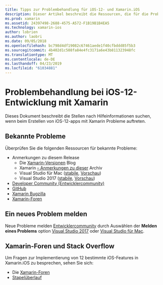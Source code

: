 ```yaml
---
title: Tipps zur Problembehandlung für iOS-12- und Xamarin.iOS
description: Dieser Artikel beschreibt die Ressourcen, die für die Problembehandlung bei der Entwicklung der Xamarin.iOS-Anwendungen verwendet werden können. Es werden bekannte Probleme, die ein neues Problem sowie andere Ressourcen zur Problembehandlung erläutert.
ms.prod: xamarin
ms.assetid: 24397498-2688-4575-A572-F1B19B1B4EA5
ms.technology: xamarin-ios
author: lobrien
ms.author: laobri
ms.date: 09/05/2018
ms.openlocfilehash: bc798d4df19082c67461aede1f40cfbddd85f5b3
ms.sourcegitcommit: 4b402d1c508fa84e4fc3171a6e43b811323948fc
ms.translationtype: MT
ms.contentlocale: de-DE
ms.lasthandoff: 04/23/2019
ms.locfileid: "61034881"
---
```

# <a name="troubleshooting-ios-12-development-with-xamarin"></a>Problembehandlung bei iOS-12-Entwicklung mit Xamarin

Dieses Dokument beschreibt die Stellen nach Hilfeinformationen suchen, wenn beim Erstellen von iOS-12-apps mit Xamarin Probleme auftreten.

## <a name="known-issues"></a>Bekannte Probleme

Überprüfen Sie die folgenden Ressourcen für bekannte Probleme:

- Anmerkungen zu diesem Release
    - Die [Xamarin-Versionen](http://releases.xamarin.com/) Blog
    - Xamarin [– Anmerkungen zu dieser](https://docs.microsoft.com/xamarin/ios/release-notes/) Archiv
    - Visual Studio für Mac ([stabile](https://docs.microsoft.com/visualstudio/releasenotes/vs2017-mac-relnotes), [Vorschau](https://docs.microsoft.com/visualstudio/releasenotes/vs2017-mac-preview-relnotes))
    - Visual Studio 2017 ([stabile](https://docs.microsoft.com/visualstudio/releasenotes/vs2017-relnotes), [Vorschau](https://docs.microsoft.com/visualstudio/releasenotes/vs2017-preview-relnotes))
- [Developer Community (Entwicklercommunity)](https://developercommunity.visualstudio.com/search.html)
- [GitHub](https://github.com/xamarin/xamarin-macios/issues)
- [Xamarin Bugzilla](https://bugzilla.xamarin.com/query.cgi?product=iOS)
- [Xamarin-Foren](https://forums.xamarin.com/categories/ios)

## <a name="report-a-new-issue"></a>Ein neues Problem melden

Neue Probleme melden [Entwicklercommunity](https://developercommunity.visualstudio.com/spaces/8/index.html) durch Auswählen der **Melden eines Problems** option [Visual Studio 2017](https://docs.microsoft.com/visualstudio/ide/how-to-report-a-problem-with-visual-studio-2017) oder [Visual Studio für Mac](https://docs.microsoft.com/visualstudio/mac/report-a-problem).

## <a name="xamarin-forums-and-stack-overflow"></a>Xamarin-Foren und Stack Overflow

Um Fragen zur Implementierung von 12 bestimmte iOS-Features in Xamarin.iOS zu besprechen, sehen Sie sich:

- Die [Xamarin-Foren](http://forums.xamarin.com/categories/ios)
- [Stapelüberlauf](https://stackoverflow.com/search?tab=newest&q=xamarin)
